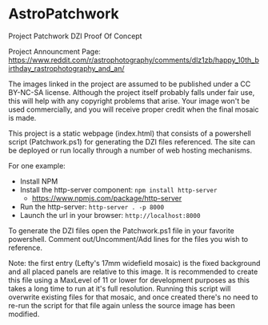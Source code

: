 # AstroPatchwork
Project Patchwork DZI Proof Of Concept

Project Announcment Page:
https://www.reddit.com/r/astrophotography/comments/dlz1zb/happy_10th_birthday_rastrophotography_and_an/

The images linked in the project are assumed to be published under a CC BY-NC-SA license. Although the project itself probably falls under fair use, this will help with any copyright problems that arise. Your image won't be used commercially, and you will receive proper credit when the final mosaic is made.

This project is a static webpage (index.html) that consists of a powershell script (Patchwork.ps1) for generating the DZI files referenced.  The site can be deployed or run locally through a number of web hosting mechanisms. 

For one example:
* Install NPM
* Install the http-server component: ``npm install http-server``
  * https://www.npmjs.com/package/http-server
* Run the http-server: ``http-server . -p 8000``
* Launch the url in your browser: ``http://localhost:8000``

To generate the DZI files open the Patchwork.ps1 file in your favorite powershell.  Comment out/Uncomment/Add lines for the files you wish to reference.

Note: the first entry (Lefty's 17mm widefield mosaic) is the fixed background and all placed panels are relative to this image.  It is recommended to create this file using a MaxLevel of 11 or lower for development purposes as this takes a long time to run at it's full resolution. Running this script will overwrite existing files for that mosaic, and once created there's no need to re-run the script for that file again unless the source image has been modified.